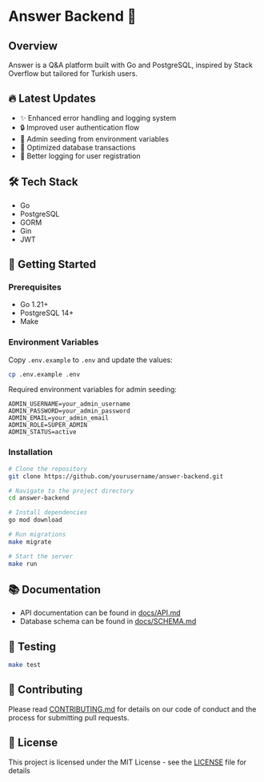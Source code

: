 # Answer Backend 🚀

## Overview

Answer is a Q&A platform built with Go and PostgreSQL, inspired by Stack Overflow but tailored for Turkish users.

## 🔥 Latest Updates

- ✨ Enhanced error handling and logging system
- 🔒 Improved user authentication flow
- 👤 Admin seeding from environment variables
- 🎯 Optimized database transactions
- 📝 Better logging for user registration

## 🛠 Tech Stack

- Go
- PostgreSQL
- GORM
- Gin
- JWT

## 🚀 Getting Started

### Prerequisites

- Go 1.21+
- PostgreSQL 14+
- Make

### Environment Variables

Copy `.env.example` to `.env` and update the values:

```bash
cp .env.example .env
```

Required environment variables for admin seeding:

```env
ADMIN_USERNAME=your_admin_username
ADMIN_PASSWORD=your_admin_password
ADMIN_EMAIL=your_admin_email
ADMIN_ROLE=SUPER_ADMIN
ADMIN_STATUS=active
```

### Installation

```bash
# Clone the repository
git clone https://github.com/yourusername/answer-backend.git

# Navigate to the project directory
cd answer-backend

# Install dependencies
go mod download

# Run migrations
make migrate

# Start the server
make run
```

## 📚 Documentation

- API documentation can be found in [docs/API.md](docs/API.md)
- Database schema can be found in [docs/SCHEMA.md](docs/SCHEMA.md)

## 🧪 Testing

```bash
make test
```

## 🤝 Contributing

Please read [CONTRIBUTING.md](CONTRIBUTING.md) for details on our code of conduct and the process for submitting pull requests.

## 📄 License

This project is licensed under the MIT License - see the [LICENSE](LICENSE) file for details
